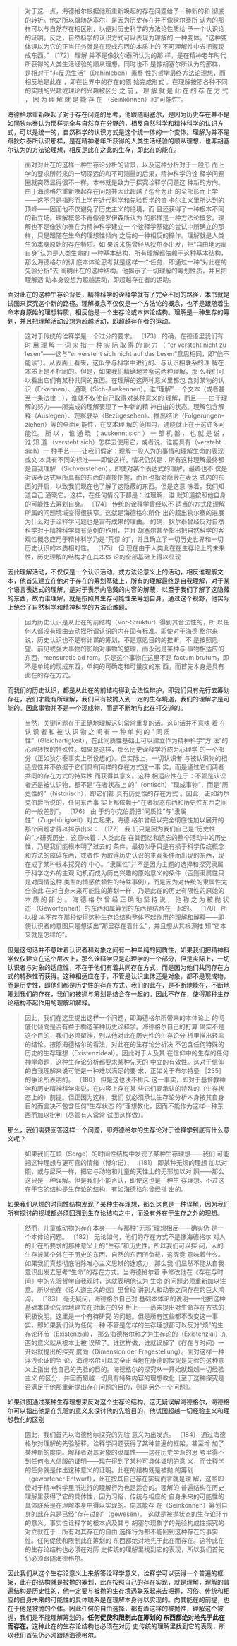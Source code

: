 <blockquote data-pid="E_QmEEPm">对于这一点，海德格尔根据他所重新唤起的存在问题给予一种新的和 彻底的转折。他之所以跟随胡塞尔，是因为历史存在并不像狄尔泰所 认为的那样可以与自然存在相区别，以便对历史科学的方法论性质给 予一个认识论的证明。反之，自然科学的认识方式可以表现为理解的 一种变体。“这种变体误以为它的正当任务就是在现成东西的本质上的 不可理解性中去把握现成东西。” 〔172〕 理解 并不是像狄尔泰所认为的那 样，是在精神老年时代所获得的人类生活经验的顺从理想，同时也不 是像胡塞尔所认为的那样，是相对于“非反思生活”（Dahinleben）素朴 性的哲学最终方法论理想，而相反地是此在 ，即在世界中的存在的原 始完成形式 。在理解按照各种不同的实践的兴趣或理论的兴趣被区分 之 前 ， 理 解 就 是 此 在 的 存 在 方 式 ， 因 为 理 解 就 是 能 存 在 （Seinkönnen）和“可能性”。</blockquote><p data-pid="iOgYm0lu">海德格尔重新唤起了对于存在问题的思考，他跟随胡塞尔，是因为历史存在并不是如同狄尔泰认为那样完全与自然存在分野的，相反自然科学和精神科学的认识方式，可以是统一的，自然科学的认识方式是这个统一体的一个变体。理解为并不是跟狄尔泰所认识那样，是在精神老年所获得的人类生活经验的顺从理想，也非胡塞尔认为的方法论理想，相反是此在之此的生存，即此在的能在。</p><blockquote data-pid="yb2P5kH0">面对对此在的这样一种生存论分析的背景，以及这种分析对于一般形 而上学的要求所带来的一切深远的和不可测量的后果，精神科学的诠 释学问题圈就突然显得很不一样。本书就是致力于探究诠释学问题这 种新的方向。由于海德格尔重新唤起存在问题并因此超越了迄今为止 的全部形而上学——这不只是指形而上学在近代科学和先验哲学的笛 卡尔主义里所达到的顶峰——因而他不仅避免了历史主义的绝境，而 且还获得了一种根本不同的新立场。理解概念不再像德罗伊森所认为 的那样是一种方法论概念。理解也不是像狄尔泰在为精神科学建立一 个诠释学基础的尝试中所确立的那样，只是跟随在生命的理想性倾向 之后的一种相反的操作。理解就是人类生命本身原始的存在特质。如 果说米施曾经从狄尔泰出发，把“自由地远离自身”认为是人类生命的 一种基本结构，所有理解都依赖于这种基本结构，那么海德格尔的彻 底本体论思考就是这样一个任务，即通过一种“对此在的先验分析”去 阐明此在的这种结构。他揭示了一切理解的筹划性质，并且把理解活 动本身设想为超越运动，即超越存在者的运动。</blockquote><p data-pid="-qgPvOKD">面对此在的这种生存论背景，精神科学的诠释学就有了完全不同的路径，本书就是试图来探究这个新的路径。理解概念不仅仅是一个方法论的概念，也不是跟随着生命本身原始的理想特质，相反他是一个生存论或本体论结构。理解是一种生存的筹划，并且把理解活动设想为超越活动，即超越存在者的运动。</p><blockquote data-pid="tm7zAjVc">这对于传统的诠释学是一个过分的要求。 〔173〕 的确，在德语里我们有 时 用 理 解 一 词 来 指 一 种 实 际 取 得 的 能 力 （ “er versteht nicht zu lesen”——这与“er versteht sich nicht auf das Lesen”意思相同，即“他不 能读”）。从表面上看来，这似乎与科学中进行的、与认识相联系的理 解在本质上是不相同的。但是，如果我们精确地考察这两种理解，那 么我们可以看出它们有某种共同的东西。在理解的这两种意义里都包 含对某物的认识（Erkennen）、通晓（Sich-Auskennen）。谁“理解”一 个文本（或者甚至一条法律！），谁就不仅使自己取得对某种意义的 理解，而且——由于理解的努力——所完成的理解表现了一种新的精 神自由的状态。理解包含解释（Auslegen）、观察联系（Bezügesehen）、推出结论（Folgerungen-ziehen）等的全面可能性，在文本理 解的范围内，通晓就正在于这许多可能性。 所 以 ， 谁 通 晓 （ auskennt sich ） 一 部 机 器 ， 也 就 是 说 ， 谁 知 道 （versteht sich）怎样去使用它，或者说，谁能具有（versteht sich）一 种手艺——让我们假定：理解一般人为的事情和理解生命的表现或文 本具有不同的标准——即使这样，情况仍然是：所有这种理解最终都 是自我理解 （Sichverstehen）。即使对某个表达式的理解，最终也不 仅是对该表达式里所具有的东西的直接把握，而且也指对隐蔽在表达 式内的东西的开启，以致我们现在也了解了这隐蔽的东西。但是这意 味着，我们知道自己 通晓它。这样，在任何情况下都是：谁理解，谁 就知道按照他自身的可能性去筹划自身。 〔174〕 传统的诠释学曾经以不 适当的方式使理解所属的问题境域变得很狭窄。这就是海德格尔所作 出的超出狄尔泰的进展为什么对于诠释学问题也是富有成果的理由。 的确，狄尔泰曾经反对自然科学对于精神科学具有范例的作用，并且 胡塞尔甚至指出把自然科学的客观性概念应用于精神科学乃是“荒谬 的”，并且确立了一切历史世界和一切历史认识的本质相对性。 〔175〕 但 现在由于人类此在在生存论上的未来性，历史理解的结构才在其本体 论的全部基础上得以显现</blockquote><p data-pid="NTwMB1PV">因此理解活动，不仅仅是一个认识活动，或方法论意义上的活动，相反谁理解文本，他首先建立在他对于存在的筹划基础上，所有的理解最终是自我理解，对于某个语言表达式的理解，是对于表示内隐藏的内容的解蔽，以至于我们了解了这隐藏的东西，故而谁理解，就是按照其生存可能性来筹划自身，通过这个视野，他实际上统合了自然科学和精神科学的方法论难题。</p><blockquote data-pid="--quoBG0">因为历史认识是从此在的前结构（Vor-Struktur）得到其合法性的，所 以任何人都没有理由去动摇所谓认识的内在固有标准。即使对于海德 格尔来说，历史认识也不是有计谋的筹划，不是意愿目的的推断，不 是按照愿望、前见或强大事物的影响对事物的整理，而永远是某种与 事物相适应的东西，mensuratio ad rem。只是这个事物在这里不是 factum brutum，即不是单纯的现成东西，单纯的可确定和可量度的东 西，而首先本身是具有此在的存在方式。</blockquote><p data-pid="LqBVIeJw">而我们的历史认识，都是从此在的前结构得到合法性辩护，即我们只有先行去筹划存在，我们才能有所理解，我们只有被抛入到一定的生存境遇，我们的理解才是可能的。因此事物并不是一个现成物，而是不断地与此在打交道的。</p><blockquote data-pid="g7j1b08_">当然，关键问题在于正确地理解这句常常重复的话。这句话并不意味 着 在 认 识 者 和 被 认 识 物 之 间 有 一 种 单 纯 的 “ 同 质 性”（Gleichartigkeit），在此同质性基础上可以建立作为精神科学“方 法”的心理转换的特殊性。如果是这样，那么历史诠释学将成为心理学 的一个部分（正如狄尔泰事实上所设想的）。但实际上，一切认识者 与被认识物的相适应性并不依据于它们具有同样的存在方式这一事 实，而是通过它们两者共同的存在方式的特殊性 而获得其意义。这种 相适应性在于：不管是认识者还是被认识物，都不是“在者状态上 的”（ontisch）“现成事物”，而是“历史性的”（historisch），即它们都 具有历史性的存在方式 。因此，正如约尔克伯爵所说的，任何东西事 实上都依赖于“在者状态东西和历史性东西之间的一般差别”。 〔176〕 由 于约尔克伯爵把“同质性”与“隶属性”（Zugehörigkeit）对立起来，海德 格尔曾经以完全彻底性加以展开的那个问题才得以揭示出来： 〔177〕 我 们只是因为我们自己是“历史性的”才研究历史，这意味着：人类此在 在其回忆和遗忘的整个活动中的历史性，乃是我们能根本明了过去的 条件。最初似乎只是有损于科学传统概念和方法的障碍东西，或者作 为取得历史认识的主观条件而出现的东西，现在成了某种根本探究的 中心。“隶属性”并不是因为主题的选择和探究隶属于科学之外的主观 动机而成为历史兴趣的原始意义的条件（否则隶属性只是对同情这种 类型的情感依赖性的特殊事例），而是因为对传统的隶属性完全像此 在对自身未来可能性的筹划一样，乃是此在的历史有限性的原始的本 质 的 部 分 。 海 德 格 尔 曾 经 正 确 地 坚 持 说 ， 他 称 之 为 被 抛 状 态 （Geworfenheit）的东西和属筹划的东西是结合在一起的。 〔178〕 所以根 本不存在那种使得这种生存论结构整体不起作用的理解和解释——即 使认识者的意图只是想读出“那里存在着什么”，并且想从其根源推 知“它本来就是怎样的”。</blockquote><p data-pid="ehav7j_F">但是这句话并不意味着认识者和对象之间有一种单纯的同质性，如果我们把精神科学仅仅建立在这个层次上，那么诠释学只是心理学的一个部分，但是实际上，一切认识者与对象的适应性，不在于他们有着共同存在方式，而是因为他们共同存在方式的特殊性而获得。这种相适应在于，不管是认识主体还是对象，都不是现成物，而是历史性，即他们都是历史性的存在方式，我们的此在，是不断地能在，不断地筹划我们的存在，我们的被抛与筹划是结合在一起的。因此不存在，使得那种生存论结构不起作用的理解和解释。</p><blockquote data-pid="nJ3Bl51Z">因此，我们在这里提出这样一个问题，即海德格尔所带来的本体论上 的彻底化倾向是否有益于构造某种历史诠释学。海德格尔自己的打算 确实不是这个目的，我们必须留神，别从他对此在历史性的生存论分 析里推出轻率的结论。按照海德格尔的看法，对此在的生存论分析决 不包含任何特殊的历史的生存理想（Existenzideal）。因此对于人及其 在信仰中的生存的任何神学命题，这种生存论分析都要求某种先天的 中立的有效性。这对于信仰的自我理解来说可能是一种难以满足的要 求，正如关于布尔特曼 ［235］ 的争论所表明的。 〔180〕 但是这也决不排斥 这一事实，即对于基督教神学和历史精神科学来说，在内容上存在某 些它们要承认的特殊的（生存状态上的）前提。但正因为这样，我们 就必须承认生存论分析本身按其自身目的而言决不包含任何“生存状态 的”理想教化，因而不能作为这样一种东西而加以批判（尽管有人常常 试图这样做）。</blockquote><p data-pid="w1zd3pf5">那么，我们需要回答这样一个问题，即海德格尔的生存论对于诠释学到底有什么意义呢？</p><blockquote data-pid="d1DeuPiB">如果我们在烦（Sorge）的时间性结构中发现了某种生存理想——我们 可能把这种理想与更可喜的情绪（博尔诺）、 〔181〕 即某种无烦的理想 加以对照，或与尼采一样，把它与动物和儿童的天性上的无邪加以对 照——那么这只是一种误解。但是我们不能否认，即使这也是一种生 存理想。不过这在于它的结构是生存论的结构，有如海德格尔曾经指 出的。 </blockquote><p data-pid="j11a04-8">如果我们从烦的时间性结构发现了某种生存理想，那么这也是一种误解，因为我们所有探讨的视域都必须回溯到生存论结构之中，而没有外在于生存之外的理想。</p><blockquote data-pid="silKpL9A">然而，儿童或动物的存在本身——与那种“无邪”理想相反——确实仍 是一个本体论问题。 〔182〕 无论如何，他们的存在方式不是像海德格尔 对人的此在所要求的那种意义上的“生存”和历史性。所以我们可以探 问，人的生存被某个外在于历史的东西、自然的东西所负载，这究竟 意味着什么。如果我们真想彻底消除唯心主义思辨的迷惑力，那么我 们显然不能从自我意识出发去思考“生命”的存在方式。当海德格尔着 手修改他在《存在与时间》中的先验哲学自我观时，这就表明他认为 生命 的问题必须重新加以注意。所以他在《论人道主义的信》里曾经 讲到人和动物之间存在的巨大鸿沟。 〔183〕 毫无疑问，海德格尔自己对 基础本体论的说明——他把这种基础本体论先验地建立在对此在的分 析上——尚未提出对生命存在方式的积极说明。这里是一个有待研究 的问题。但是所有这些都不改变这一事实，即如果我们认为任何一种 不管是怎样的生存理想都可以反对“烦”的生存论环节（Existenzial）， 那么海德格尔称之为生存论的（Existenzial）东西的意义就从根本上被 误解了。谁这样做，谁就误解了《存在与时间》一开始就提出的探究 度向（Dimension der Fragestellung）。面对这样一种浮浅论证的争 论，海德格尔可以完全正当地在康德的探究是先验的这种意义上指出 他自己的先验的目的。海德格尔的探究从一开始就超越一切经验主义 的区分，并因而超越一切具有特殊内容的理想教化［至于这种探究是 否满足于他那重新提出存在问题的目的，则是另外一个问题］。</blockquote><p data-pid="oCFiv6u_">如果试图通过某种生存理想来反对这个生存论结构，这无疑误解海德格尔，海德格尔可以指出他是在先验的意义来探讨他的先验目的，他试图超越一切经验主义和理想教化的区别</p><blockquote data-pid="sWGPz7W5">因此，我们首先以海德格尔探究的先验 意义为出发点。 〔184〕 通过海德 格尔对理解的先验解释，诠释学问题获得了某种普遍的框架，甚至增 加了某种新的度向。解释者对其对象的隶属性——这在历史学派的思 考里得不到任何令人信服的证明——现在得到了某种可具体证明的意 义，而诠释学的任务就是作出这种意义的证明。此在的结构就是被抛 的筹划（geworfener Entwurf），此在按其自己存在实现而言就是理 解，这些即使对于精神科学里所进行的理解行为也是适合的。理解的 普遍结构在历史理解里获得了它的具体性，因为习俗、传统与相应的 自身未来的可能性的具体联系是在理解本身中得以实现的。向其能存 在（Seinkönnen）筹划自身的此在总是已经“存在过的”（gewesen）。 这就是被抛状态的生存论环节的意义。事实性诠释学的根本点及其与 胡塞尔现象学的先验构成性探究的对立就在于：所有对其存在的自由 选择行为都不能回到这种存在的事实性。任何促使和限制此在筹划的 东西都绝对地先于此在而存在。这种此在的生存论结构也必须在对历 史传统的理解里找到它的表现，所以我们首先仍必须跟随海德格尔。</blockquote><p data-pid="MRRIlUHk">因此我们从这个生存论意义上来解答诠释学意义，诠释学可以获得一个普遍的框架，此在的结构就是被抛的筹划，此在按照自己的存在实现，就是理解，理解的普遍结构是历史性的，他一定要与被抛的生存境遇联系起来去把握，习俗、传统和相应的自身未来的可能性的具体联系是在理解本身得以实现的。向其能在的前提，也在于他是被抛的个体。因此任何的自由选择，都有着这样的被抛性，理解这个被抛，我们是不能理解筹划的。<b>任何促使和限制此在筹划的 东西都绝对地先于此在而存在。</b>这种此在的生存论结构也必须在对历 史传统的理解里找到它的表现，所以我们首先仍必须跟随海德格尔。</p>
